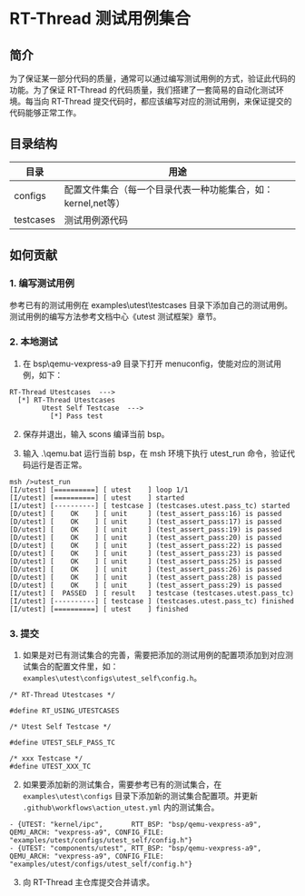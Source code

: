 # RT-Thread 测试用例集合

## 简介

为了保证某一部分代码的质量，通常可以通过编写测试用例的方式，验证此代码的功能。为了保证 RT-Thread 的代码质量，我们搭建了一套简易的自动化测试环境。每当向 RT-Thread 提交代码时，都应该编写对应的测试用例，来保证提交的代码能够正常工作。

## 目录结构

| 目录      | 用途                                                         |
| --------- | ------------------------------------------------------------ |
| configs   | 配置文件集合（每一个目录代表一种功能集合，如：kernel,net等） |
| testcases | 测试用例源代码                                               |

## 如何贡献

### 1. 编写测试用例

参考已有的测试用例在 examples\utest\testcases 目录下添加自己的测试用例。测试用例的编写方法参考文档中心《utest 测试框架》章节。

### 2. 本地测试

1. 在 bsp\qemu-vexpress-a9 目录下打开 menuconfig，使能对应的测试用例，如下：

```
RT-Thread Utestcases  --->
  [*] RT-Thread Utestcases
        Utest Self Testcase  --->
          [*] Pass test
```

2. 保存并退出，输入 scons 编译当前 bsp。

3. 输入 .\qemu.bat 运行当前 bsp，在 msh 环境下执行 utest_run 命令，验证代码运行是否正常。

```
msh />utest_run
[I/utest] [==========] [ utest    ] loop 1/1
[I/utest] [==========] [ utest    ] started
[I/utest] [----------] [ testcase ] (testcases.utest.pass_tc) started
[D/utest] [    OK    ] [ unit     ] (test_assert_pass:16) is passed
[D/utest] [    OK    ] [ unit     ] (test_assert_pass:17) is passed
[D/utest] [    OK    ] [ unit     ] (test_assert_pass:19) is passed
[D/utest] [    OK    ] [ unit     ] (test_assert_pass:20) is passed
[D/utest] [    OK    ] [ unit     ] (test_assert_pass:22) is passed
[D/utest] [    OK    ] [ unit     ] (test_assert_pass:23) is passed
[D/utest] [    OK    ] [ unit     ] (test_assert_pass:25) is passed
[D/utest] [    OK    ] [ unit     ] (test_assert_pass:26) is passed
[D/utest] [    OK    ] [ unit     ] (test_assert_pass:28) is passed
[D/utest] [    OK    ] [ unit     ] (test_assert_pass:29) is passed
[I/utest] [  PASSED  ] [ result   ] testcase (testcases.utest.pass_tc)
[I/utest] [----------] [ testcase ] (testcases.utest.pass_tc) finished
[I/utest] [==========] [ utest    ] finished
```

### 3. 提交

1. 如果是对已有测试集合的完善，需要把添加的测试用例的配置项添加到对应测试集合的配置文件里，如：`examples\utest\configs\utest_self\config.h`。

```
/* RT-Thread Utestcases */

#define RT_USING_UTESTCASES

/* Utest Self Testcase */

#define UTEST_SELF_PASS_TC

/* xxx Testcase */
#define UTEST_XXX_TC
```

2. 如果要添加新的测试集合，需要参考已有的测试集合，在 `examples\utest\configs` 目录下添加新的测试集合配置项。并更新 `.github\workflows\action_utest.yml` 内的测试集合。

```
- {UTEST: "kernel/ipc",       RTT_BSP: "bsp/qemu-vexpress-a9", QEMU_ARCH: "vexpress-a9", CONFIG_FILE: "examples/utest/configs/utest_self/config.h"}
- {UTEST: "components/utest", RTT_BSP: "bsp/qemu-vexpress-a9", QEMU_ARCH: "vexpress-a9", CONFIG_FILE: "examples/utest/configs/utest_self/config.h"}
```

3. 向 RT-Thread 主仓库提交合并请求。